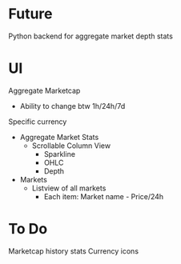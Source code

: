 # Future
Python backend for aggregate market depth stats

# UI
Aggregate Marketcap
- Ability to change btw 1h/24h/7d

Specific currency
- Aggregate Market Stats
    - Scrollable Column View
        - Sparkline
        - OHLC
        - Depth
- Markets
    - Listview of all markets
        - Each item: Market name - Price/24h

# To Do
Marketcap history stats
Currency icons